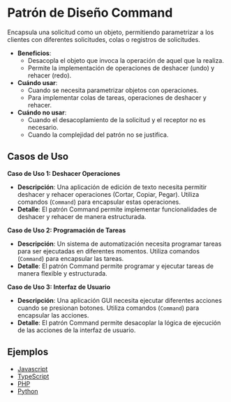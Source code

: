 # Patrón de Diseño Command

Encapsula una solicitud como un objeto, permitiendo parametrizar a los clientes con diferentes solicitudes, colas o registros de solicitudes.

- **Beneficios**:
  - Desacopla el objeto que invoca la operación de aquel que la realiza.
  - Permite la implementación de operaciones de deshacer (undo) y rehacer (redo).
- **Cuándo usar**:
  - Cuando se necesita parametrizar objetos con operaciones.
  - Para implementar colas de tareas, operaciones de deshacer y rehacer.
- **Cuándo no usar**:
  - Cuando el desacoplamiento de la solicitud y el receptor no es necesario.
  - Cuando la complejidad del patrón no se justifica.

## Casos de Uso

**Caso de Uso 1: Deshacer Operaciones**

- **Descripción**: Una aplicación de edición de texto necesita permitir deshacer y rehacer operaciones (Cortar, Copiar, Pegar). Utiliza comandos (`Command`) para encapsular estas operaciones.
- **Detalle**: El patrón Command permite implementar funcionalidades de deshacer y rehacer de manera estructurada.

**Caso de Uso 2: Programación de Tareas**

- **Descripción**: Un sistema de automatización necesita programar tareas para ser ejecutadas en diferentes momentos. Utiliza comandos (`Command`) para encapsular las tareas.
- **Detalle**: El patrón Command permite programar y ejecutar tareas de manera flexible y estructurada.

**Caso de Uso 3: Interfaz de Usuario**

- **Descripción**: Una aplicación GUI necesita ejecutar diferentes acciones cuando se presionan botones. Utiliza comandos (`Command`) para encapsular las acciones.
- **Detalle**: El patrón Command permite desacoplar la lógica de ejecución de las acciones de la interfaz de usuario.

## Ejemplos

- [Javascript](./examples/javascript.js)
- [TypeScript](./examples/typescript.ts)
- [PHP](./examples/php.php)
- [Python](./examples/python.py)
